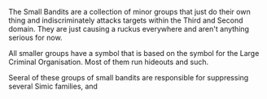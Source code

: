 The Small Bandits are a collection of minor groups that just do their own thing and indiscriminately attacks targets within the Third and Second domain. They are just causing a ruckus everywhere and aren't anything serious for now.

All smaller groups have a symbol that is based on the symbol for the Large Criminal Organisation. Most of them run hideouts and such.

Seeral of these groups of small bandits are responsible for suppressing several Simic families, and 